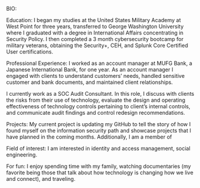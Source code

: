 BIO: 

Education: I began my studies at the United States Military Academy at West Point for three years, transferred to George Washington University where I graduated with a degree in International Affairs concentrating in Security Policy. I then completed a 3 month cybersecurity bootcamp for military veterans, obtaining the Security+, CEH, and Splunk Core Certified User certifications.

Professional Experience: I worked as an account manager at MUFG Bank, a Japanese International Bank, for one year. As an account manager I engaged with clients to understand customers’ needs, handled sensitive customer and bank documents, and maintained client relationships.

I currently work as a SOC Audit Consultant. In this role, I discuss with clients the risks from their use of technology, evaluate the design and operating effectiveness of technology controls pertaining to client’s internal controls, and communicate audit findings and control redesign recommendations.

Projects: My current project is updating my GitHub to tell the story of how I found myself on the information security path and showcase projects that I have planned in the coming months. Additionally, I am a member of 

Field of interest: I am interested in identity and access management, social engineering. 

For fun: I enjoy spending time with my family, watching documentaries (my favorite being those that talk about how technology is changing how we live and connect), and traveling. 
